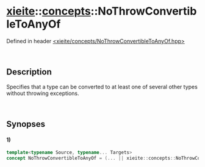 # [xieite](../../xieite.md)\:\:[concepts](../../concepts.md)\:\:NoThrowConvertibleToAnyOf
Defined in header [<xieite/concepts/NoThrowConvertibleToAnyOf.hpp>](../../../include/xieite/concepts/NoThrowConvertibleToAnyOf.hpp)

&nbsp;

## Description
Specifies that a type can be converted to at least one of several other types without throwing exceptions.

&nbsp;

## Synopses
#### 1)
```cpp
template<typename Source, typename... Targets>
concept NoThrowConvertibleToAnyOf = (... || xieite::concepts::NoThrowConvertibleTo<Source, Targets>);
```
